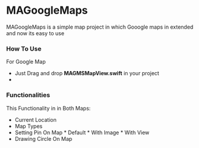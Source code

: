 # MAGoogleMaps

MAGoogleMaps is a simple map project in which Gooogle maps in extended and now its easy to use

### How To Use

For Google Map
    
* Just Drag and drop **MAGMSMapView.swift** in your project 
* 


### Functionalities
  This Functionality in in Both Maps:
  
   * Current Location
   * Map Types
   * Setting Pin On Map
            * Default
            * With Image
            * With View
   * Drawing Circle On Map
